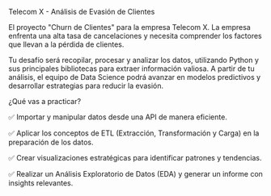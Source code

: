 Telecom X - Análisis de Evasión de Clientes

El proyecto "Churn de Clientes" para la empresa Telecom X. La empresa enfrenta una alta tasa de cancelaciones y necesita comprender los factores que llevan a la pérdida de clientes.

Tu desafío será recopilar, procesar y analizar los datos, utilizando Python y sus principales bibliotecas para extraer información valiosa. A partir de tu análisis, el equipo de Data Science podrá avanzar en modelos predictivos y desarrollar estrategias para reducir la evasión.

¿Qué vas a practicar?

✅ Importar y manipular datos desde una API de manera eficiente.

✅ Aplicar los conceptos de ETL (Extracción, Transformación y Carga) en la preparación de los datos.

✅ Crear visualizaciones estratégicas para identificar patrones y tendencias.

✅ Realizar un Análisis Exploratorio de Datos (EDA) y generar un informe con insights relevantes.
